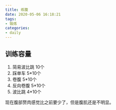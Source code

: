 ```yaml
---
title: 练腹
date: 2020-05-06 16:18:21
tags:
- 锻炼
categories:
- daily
---
```


## 训练容量

1. 简易波比跳 10个
2. 踩单车 5*10个
3. 卷腹 5*10个
4. 反向卷腹 5*10个
5. 波比跳 4*10个

现在腹部赘肉感觉比之前要少了，但是腹肌还是不明显。
